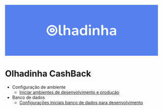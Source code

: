
![banner](./docs/imgs/banner.png)
# Olhadinha CashBack

- Configuração de ambiente
  - [Iniciar ambientes de desenvolvimento e produção](./docs/envoriment/ExecEnvironment.md)
- Banco de dados
  - [Configurações iniciais banco de dados para desenvolvimento](./docs/db/configDatabase.md)
